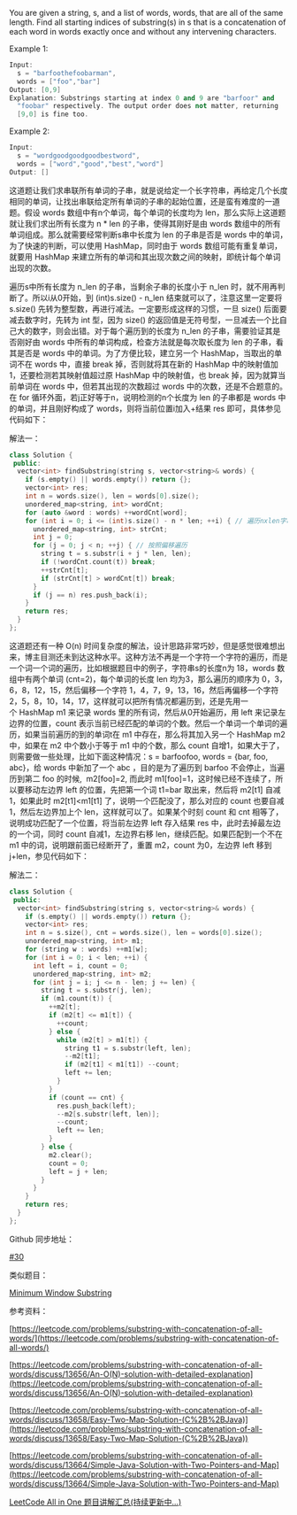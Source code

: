 You are given a string, s, and a list of words, words, that are all of the same length. Find all starting indices of substring(s) in s that is a concatenation of each word in words exactly once and without any intervening characters.

Example 1:

```cpp
Input:
  s = "barfoothefoobarman",
  words = ["foo","bar"]
Output: [0,9]
Explanation: Substrings starting at index 0 and 9 are "barfoor" and
  "foobar" respectively. The output order does not matter, returning 
  [9,0] is fine too.
```

Example 2:

```cpp
Input:
  s = "wordgoodgoodgoodbestword",
  words = ["word","good","best","word"]
Output: []
```

这道题让我们求串联所有单词的子串，就是说给定一个长字符串，再给定几个长度相同的单词，让找出串联给定所有单词的子串的起始位置，还是蛮有难度的一道题。假设 words 数组中有n个单词，每个单词的长度均为 len，那么实际上这道题就让我们求出所有长度为 n * len 的子串，使得其刚好是由 words 数组中的所有单词组成。那么就需要经常判断s串中长度为 len 的子串是否是 words 中的单词，为了快速的判断，可以使用 HashMap，同时由于 words 数组可能有重复单词，就要用 HashMap 来建立所有的单词和其出现次数之间的映射，即统计每个单词出现的次数。

遍历s中所有长度为 n_len 的子串，当剩余子串的长度小于 n_len 时，就不用再判断了。所以i从0开始，到 (int)s.size() - n_len 结束就可以了，注意这里一定要将 s.size() 先转为整型数，再进行减法。一定要形成这样的习惯，一旦 size() 后面要减去数字时，先转为 int 型，因为 size() 的返回值是无符号型，一旦减去一个比自己大的数字，则会出错。对于每个遍历到的长度为 n_len 的子串，需要验证其是否刚好由 words 中所有的单词构成，检查方法就是每次取长度为 len 的子串，看其是否是 words 中的单词。为了方便比较，建立另一个 HashMap，当取出的单词不在 words 中，直接 break 掉，否则就将其在新的 HashMap 中的映射值加1，还要检测若其映射值超过原 HashMap 中的映射值，也 break 掉，因为就算当前单词在 words 中，但若其出现的次数超过 words 中的次数，还是不合题意的。在 for 循环外面，若j正好等于n，说明检测的n个长度为 len 的子串都是 words 中的单词，并且刚好构成了 words，则将当前位置i加入+结果 res 即可，具体参见代码如下：

解法一：

```cpp
class Solution {
 public:
  vector<int> findSubstring(string s, vector<string>& words) {
    if (s.empty() || words.empty()) return {};
    vector<int> res;
    int n = words.size(), len = words[0].size();
    unordered_map<string, int> wordCnt;
    for (auto &word : words) ++wordCnt[word];
    for (int i = 0; i <= (int)s.size() - n * len; ++i) { // 遍历nxlen字串
      unordered_map<string, int> strCnt;
      int j = 0; 
      for (j = 0; j < n; ++j) { // 按照偏移遍历
        string t = s.substr(i + j * len, len);
        if (!wordCnt.count(t)) break;
        ++strCnt[t];
        if (strCnt[t] > wordCnt[t]) break;
      }
      if (j == n) res.push_back(i);
    }
    return res;
  }
};
```

这道题还有一种 O(n) 时间复杂度的解法，设计思路非常巧妙，但是感觉很难想出来，博主目测还未到达这种水平。这种方法不再是一个字符一个字符的遍历，而是一个词一个词的遍历，比如根据题目中的例子，字符串s的长度n为 18，words 数组中有两个单词 (cnt=2)，每个单词的长度 len 均为3，那么遍历的顺序为 0，3，6，8，12，15，然后偏移一个字符 1，4，7，9，13，16，然后再偏移一个字符 2，5，8，10，14，17，这样就可以把所有情况都遍历到，还是先用一个 HashMap m1 来记录 words 里的所有词，然后从0开始遍历，用 left 来记录左边界的位置，count 表示当前已经匹配的单词的个数。然后一个单词一个单词的遍历，如果当前遍历的到的单词t在 m1 中存在，那么将其加入另一个 HashMap m2 中，如果在 m2 中个数小于等于 m1 中的个数，那么 count 自增1，如果大于了，则需要做一些处理，比如下面这种情况：s = barfoofoo, words = {bar, foo, abc}，给 words 中新加了一个 abc ，目的是为了遍历到 barfoo 不会停止，当遍历到第二 foo 的时候,  m2[foo]=2, 而此时 m1[foo]=1，这时候已经不连续了，所以要移动左边界 left 的位置，先把第一个词 t1=bar 取出来，然后将 m2[t1] 自减1，如果此时 m2[t1]<m1[t1] 了，说明一个匹配没了，那么对应的 count 也要自减1，然后左边界加上个 len，这样就可以了。如果某个时刻 count 和 cnt 相等了，说明成功匹配了一个位置，将当前左边界 left 存入结果 res 中，此时去掉最左边的一个词，同时 count 自减1，左边界右移 len，继续匹配。如果匹配到一个不在 m1 中的词，说明跟前面已经断开了，重置 m2，count 为0，左边界 left 移到 j+len，参见代码如下：

解法二：

```cpp
class Solution {
 public:
  vector<int> findSubstring(string s, vector<string>& words) {
    if (s.empty() || words.empty()) return {};
    vector<int> res;
    int n = s.size(), cnt = words.size(), len = words[0].size();
    unordered_map<string, int> m1;
    for (string w : words) ++m1[w];
    for (int i = 0; i < len; ++i) {
      int left = i, count = 0;
      unordered_map<string, int> m2;
      for (int j = i; j <= n - len; j += len) {
        string t = s.substr(j, len);
        if (m1.count(t)) {
          ++m2[t];
          if (m2[t] <= m1[t]) {
            ++count;
          } else {
            while (m2[t] > m1[t]) {
              string t1 = s.substr(left, len);
              --m2[t1];
              if (m2[t1] < m1[t1]) --count;
              left += len;
            }
          }
          if (count == cnt) {
            res.push_back(left);
            --m2[s.substr(left, len)];
            --count;
            left += len;
          }
        } else {
          m2.clear();
          count = 0;
          left = j + len;
        }
      }
    }
    return res;
  }
};
```

Github 同步地址：

[#30](https://github.com/grandyang/leetcode/issues/30)

类似题目：

[Minimum Window Substring](http://www.cnblogs.com/grandyang/p/4340948.html)

参考资料：

[https://leetcode.com/problems/substring-with-concatenation-of-all-words/](https://leetcode.com/problems/substring-with-concatenation-of-all-words/)

[](https://leetcode.com/problems/substring-with-concatenation-of-all-words/discuss/13656/An-O(N)-solution-with-detailed-explanation)[https://leetcode.com/problems/substring-with-concatenation-of-all-words/discuss/13656/An-O(N)-solution-with-detailed-explanation](https://leetcode.com/problems/substring-with-concatenation-of-all-words/discuss/13656/An-O(N)-solution-with-detailed-explanation)

[](https://leetcode.com/problems/substring-with-concatenation-of-all-words/discuss/13658/Easy-Two-Map-Solution-(C%2B%2BJava))[https://leetcode.com/problems/substring-with-concatenation-of-all-words/discuss/13658/Easy-Two-Map-Solution-(C%2B%2BJava)](https://leetcode.com/problems/substring-with-concatenation-of-all-words/discuss/13658/Easy-Two-Map-Solution-(C%2B%2BJava))

[https://leetcode.com/problems/substring-with-concatenation-of-all-words/discuss/13664/Simple-Java-Solution-with-Two-Pointers-and-Map](https://leetcode.com/problems/substring-with-concatenation-of-all-words/discuss/13664/Simple-Java-Solution-with-Two-Pointers-and-Map)

[LeetCode All in One 题目讲解汇总(持续更新中...)](http://www.cnblogs.com/grandyang/p/4606334.html)